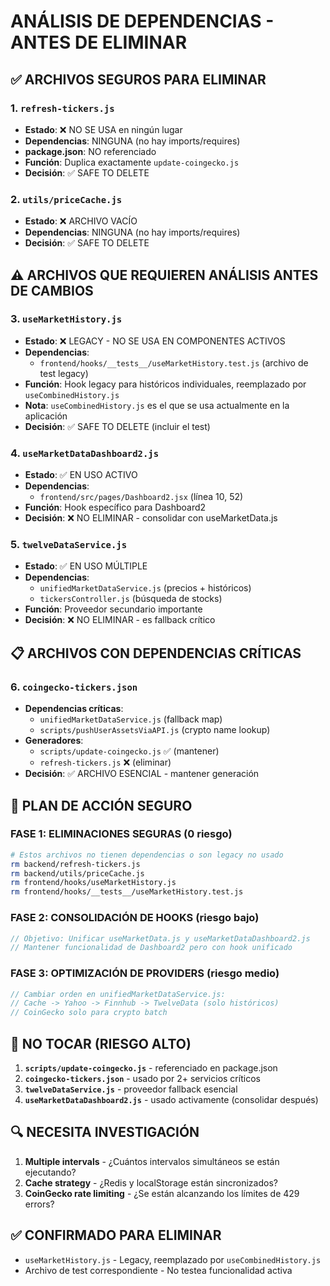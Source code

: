# ANÁLISIS DE DEPENDENCIAS - ANTES DE ELIMINAR

## ✅ ARCHIVOS SEGUROS PARA ELIMINAR

### 1. `refresh-tickers.js` 
- **Estado**: ❌ NO SE USA en ningún lugar
- **Dependencias**: NINGUNA (no hay imports/requires)
- **package.json**: NO referenciado
- **Función**: Duplica exactamente `update-coingecko.js`
- **Decisión**: ✅ SAFE TO DELETE

### 2. `utils/priceCache.js`
- **Estado**: ❌ ARCHIVO VACÍO 
- **Dependencias**: NINGUNA (no hay imports/requires)
- **Decisión**: ✅ SAFE TO DELETE

## ⚠️ ARCHIVOS QUE REQUIEREN ANÁLISIS ANTES DE CAMBIOS

### 3. `useMarketHistory.js`
- **Estado**: ❌ LEGACY - NO SE USA EN COMPONENTES ACTIVOS
- **Dependencias**: 
  - `frontend/hooks/__tests__/useMarketHistory.test.js` (archivo de test legacy)
- **Función**: Hook legacy para históricos individuales, reemplazado por `useCombinedHistory.js`
- **Nota**: `useCombinedHistory.js` es el que se usa actualmente en la aplicación
- **Decisión**: ✅ SAFE TO DELETE (incluir el test)

### 4. `useMarketDataDashboard2.js`
- **Estado**: ✅ EN USO ACTIVO
- **Dependencias**: 
  - `frontend/src/pages/Dashboard2.jsx` (línea 10, 52)
- **Función**: Hook específico para Dashboard2
- **Decisión**: ❌ NO ELIMINAR - consolidar con useMarketData.js

### 5. `twelveDataService.js`
- **Estado**: ✅ EN USO MÚLTIPLE
- **Dependencias**:
  - `unifiedMarketDataService.js` (precios + históricos)
  - `tickersController.js` (búsqueda de stocks)
- **Función**: Proveedor secundario importante
- **Decisión**: ❌ NO ELIMINAR - es fallback crítico

## 📋 ARCHIVOS CON DEPENDENCIAS CRÍTICAS

### 6. `coingecko-tickers.json`
- **Dependencias críticas**:
  - `unifiedMarketDataService.js` (fallback map)
  - `scripts/pushUserAssetsViaAPI.js` (crypto name lookup)
- **Generadores**:
  - `scripts/update-coingecko.js` ✅ (mantener)
  - `refresh-tickers.js` ❌ (eliminar)
- **Decisión**: ✅ ARCHIVO ESENCIAL - mantener generación

## 🎯 PLAN DE ACCIÓN SEGURO

### FASE 1: ELIMINACIONES SEGURAS (0 riesgo)
```bash
# Estos archivos no tienen dependencias o son legacy no usado
rm backend/refresh-tickers.js
rm backend/utils/priceCache.js
rm frontend/hooks/useMarketHistory.js
rm frontend/hooks/__tests__/useMarketHistory.test.js
```

### FASE 2: CONSOLIDACIÓN DE HOOKS (riesgo bajo)
```javascript
// Objetivo: Unificar useMarketData.js y useMarketDataDashboard2.js
// Mantener funcionalidad de Dashboard2 pero con hook unificado
```

### FASE 3: OPTIMIZACIÓN DE PROVIDERS (riesgo medio)
```javascript
// Cambiar orden en unifiedMarketDataService.js:
// Cache -> Yahoo -> Finnhub -> TwelveData (solo históricos)
// CoinGecko solo para crypto batch
```

## 🚨 NO TOCAR (RIESGO ALTO)

1. **`scripts/update-coingecko.js`** - referenciado en package.json
2. **`coingecko-tickers.json`** - usado por 2+ servicios críticos  
3. **`twelveDataService.js`** - proveedor fallback esencial
4. **`useMarketDataDashboard2.js`** - usado activamente (consolidar después)

## 🔍 NECESITA INVESTIGACIÓN

1. **Multiple intervals** - ¿Cuántos intervalos simultáneos se están ejecutando?
2. **Cache strategy** - ¿Redis y localStorage están sincronizados?
3. **CoinGecko rate limiting** - ¿Se están alcanzando los límites de 429 errors?

## ✅ CONFIRMADO PARA ELIMINAR

- `useMarketHistory.js` - Legacy, reemplazado por `useCombinedHistory.js`
- Archivo de test correspondiente - No testea funcionalidad activa
